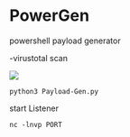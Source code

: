 # PowerGen
 powershell payload generator 
 
 -virustotal scan 

![](https://github.com/kasem545/payload-gen/blob/main/Screenshot_2023-06-13_17-33-09.png)

 ```
 python3 Payload-Gen.py
 ```

start Listener 
 ```
 nc -lnvp PORT
 ```
